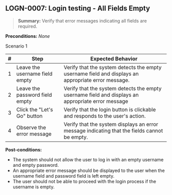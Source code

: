 ## **LOGN-0007:** Login testing - All Fields Empty

> **Summary:** Verify that error messages indicating all fields are required.  <br>

**Preconditions:** _None_

Scenario 1

| \# | Step | Expected Behavior |
|----|------|-------------------|
| 1 | Leave the username field empty | Verify that the system detects the empty username field and displays an appropriate error message. |
| 2 | Leave the password field empty |  Verify that the system detects the empty username field and displays an appropriate error message |
| 3 | Click the "Let's Go" button | Verify that the login button is clickable and responds to the user's action. |
| 4 | Observe the error message | Verify that the system displays an error message indicating that the fields cannot be empty. |

**Post-conditions:**

- The system should not allow the user to log in with an empty username and empty password.
- An appropriate error message should be displayed to the user when the username field and password field is left empty.
- The user should not be able to proceed with the login process if the username is empty.
